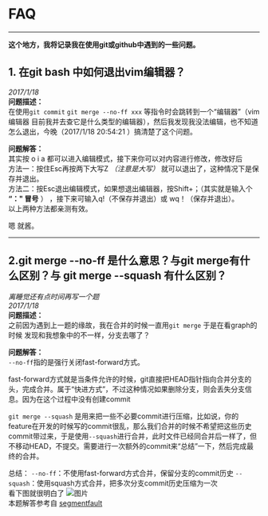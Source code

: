 # FAQ
---

**这个地方，我将记录我在使用git或github中遇到的一些问题。**

## 1. 在git bash 中如何退出vim编辑器？  
*2017/1/18*  
 **问题描述：**  
 在使用`git commit` `git merge --no-ff xxx` 等指令时会跳转到一个“编辑器”（vim编辑器 目前我并去查它是什么类型的编辑器），然后我发现我没法编辑，也不知道怎么退出，今晚（2017/1/18 20:54:21 ）搞清楚了这个问题。

 **问题解答：**   
 其实按 o i a 都可以进入编辑模式，接下来你可以对内容进行修改，修改好后  
 方法一：按住Esc再按两下大写Z *（注意是大写）* 就可以退出了，这种情况下是保存并退出。  
 方法二：按Esc退出编辑模式，如果想退出编辑器，按Shift+；（其实就是输入个 **“：" 冒号** ） ，接下来可输入q!（不保存并退出）或 wq！（保存并退出）。  
 以上两种方法都亲测有效。  

 嗯 就酱。  


----------

## 2.git merge --no-ff 是什么意思？与git merge有什么区别？与 git merge --squash 有什么区别？
 
*离睡觉还有点时间再写一个题*    
*2017/1/18*  
**问题描述：**  
之前因为遇到上一题的缘故，我在合并的时候一直用`git merge` 于是在看graph的时候 发现和我想象中的不一样，分支去哪了？

**问题解答：**  
`--no-ff`指的是强行关闭fast-forward方式。

fast-forward方式就是当条件允许的时候，git直接把HEAD指针指向合并分支的头，完成合并。属于“快进方式”，不过这种情况如果删除分支，则会丢失分支信息。因为在这个过程中没有创建commit

`git merge --squash` 是用来把一些不必要commit进行压缩，比如说，你的feature在开发的时候写的commit很乱，那么我们合并的时候不希望把这些历史commit带过来，于是使用`--squash`进行合并，此时文件已经同合并后一样了，但不移动HEAD，不提交。需要进行一次额外的commit来“总结”一下，然后完成最终的合并。

总结：
`--no-ff`：不使用fast-forward方式合并，保留分支的commit历史
`--squash`：使用squash方式合并，把多次分支commit历史压缩为一次  
看下图就很明白了
![图片](http://i.imgur.com/ejjOrL5.png)  
本题解答参考自 [segmentfault](https://segmentfault.com/q/1010000002477106)

